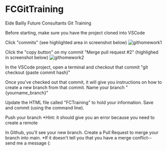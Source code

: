 # FCGitTraining
Eide Bailly Future Consultants Git Training

Before starting, make sure you have the project cloned into VSCode

Click "commits" (see highlighted area in screenshot below)
![githomework1](https://github.com/cellisEB/FCGitTraining/assets/115719991/57b4fe3b-f5f9-40c3-a063-78e76a39289f)

Click the "copy button" on my commit "Merge pull request #2" (highlighed in screenshot below)
![githomework2](https://github.com/cellisEB/FCGitTraining/assets/115719991/2d579b50-e739-420f-bdfc-09699ee6e42d)

In the VSCode project, open a terminal and checkout that commit "git checkout {paste commit hash}"

Once you've checked out that commit, it will give you instructions on how to create a new branch from that commit. Name your branch "{yourname_branch}"

Update the HTML file called "FCTraining" to hold your information. Save and commit (using the command line).

Push your branch
  *Hint: it should give you an error because you need to create a remote

In Github, you'll see your new branch. Create a Pull Request to merge your branch into main.
  *If it doesn't tell you that you have a merge conflict-- send me a message (:
